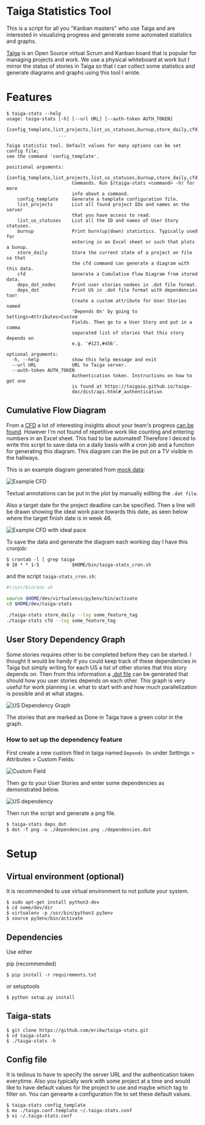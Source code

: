 # Taiga Statistics Tool

This is a script for all you "Kanban masters" who use Taiga and are interested in visualizing progress and generate some automated statistics and graphs.

[Taiga](https://taiga.io/) is an Open Source virtual Scrum and Kanban board that is popular for managing projects and work. We use a physical whiteboard at work but I mirror the status of stories in Taiga so that I can collect some statistics and generate diagrams and graphs using this tool I wrote.

# Features

```console
$ taiga-stats --help
usage: taiga-stats [-h] [--url URL] [--auth-token AUTH_TOKEN]
                   {config_template,list_projects,list_us_statuses,burnup,store_daily,cfd,deps_dot_nodes,deps_dot}
                   ...

Taiga statistic tool. Default values for many options can be set config file;
see the command 'config_template'.

positional arguments:
  {config_template,list_projects,list_us_statuses,burnup,store_daily,cfd,deps_dot_nodes,deps_dot}
                        Commands. Run $(taiga-stats <command> -h) for more
                        info about a command.
    config_template     Generate a template configuration file.
    list_projects       List all found project IDs and names on the server
                        that you have access to read.
    list_us_statuses    List all the ID and names of User Story statuses.
    burnup              Print burn(up|down) statistics. Typically used for
                        entering in an Excel sheet or such that plots a bunup.
    store_daily         Store the current state of a project on file so that
                        the cfd command can generate a diagram with this data.
    cfd                 Generate a Cumulative Flow Diagram from stored data.
    deps_dot_nodes      Print user stories nodees in .dot file format.
    deps_dot            Print US in .dot file format with dependencies too!
                        Create a custom attribute for User Stories named
                        'Depends On' by going to Settings>Attributes>Custom
                        Fields. Then go to a User Story and put in a comma
                        separated list of stories that this story depends on
                        e.g. '#123,#456'.

optional arguments:
  -h, --help            show this help message and exit
  --url URL             URL to Taiga server.
  --auth-token AUTH_TOKEN
                        Authentication token. Instructions on how to get one
                        is found at https://taigaio.github.io/taiga-
                        doc/dist/api.html#_authentication
```

## Cumulative Flow Diagram

From a [CFD](http://brodzinski.com/2013/07/cumulative-flow-diagram.html) a lot of interesting insights about your team's progress [can be found](http://paulklipp.com/images/Interpreting_a_Cumulative_Flow_Diagram.jpg). However I'm not found of repetitive work like counting and entering numbers in an Excel sheet. This had to be automated! Therefore I deiced to write this script to save data on a daily basis with a cron job and a function for generating this diagram. This diagram can the be put on a TV visible in the hallways.


This is an example diagram generated from [mock data](sample_data/cfd_example.dat):

![Example CFD](img/cfd_example.png)

Textual annotations can be put in the plot by manually editing the `.dat file`.


Also a target date for the project deadline can be specified. Then a line will be drawn showing the ideal work pace towards this date, as seen below where the target finish date is in week 46.

![Example CFD with ideal pace](img/cfd_example_ideal_pace.png)


To save the data and generate the diagram each working day I have this cronjob:

```console
$ crontab -l | grep taiga
0 18 * * 1-5            $HOME/bin/taiga-stats_cron.sh
```

and the script `taiga-stats_cron.sh`:

```bash
#!/usr/bin/env sh

source $HOME/dev/virtualenvs/py3env/bin/activate
cd $HOME/dev/taiga-stats

./taiga-stats store_daily --tag some_feature_tag
./taiga-stats cfd --tag some_feature_tag
```

## User Story Dependency Graph

Some stories requires other to be completed before they can be started. I thought it would be handy if you could keep track of these dependencies in Taiga but simply writing for each US a list of other stories that this story depends on. Then from this information a [.dot file](sample_data/dependencies_example.dot) can be generated that should how you user stories depends on each other. This graph is very useful for work planning i.e. what to start with and how much parallelization is possible and at what stages.

![US Dependency Graph](img/dependencies_example.png)

The stories that are marked as Done in Taiga have a green color in the graph.


### How to set up the dependency feature

First create a new custom filed in taiga named `Depends On` under Settings > Attributes > Custom Fields:

![Custom Field](img/taiga_custom_field.png)


Then go to your User Stories and enter some dependencies as demonstrated below.

![US dependency](img/us_depends_on.png)


Then run the script and generate a png file.


```console
$ taiga-stats deps_dot
$ dot -T png -o ./dependencies.png ./dependencies.dot
```


# Setup

## Virtual environment (optional)

It is recommended to use virtual environment to not pollute your system.

```console
$ sudo apt-get install python3-dev
$ cd some/dev/dir
$ virtualenv -p /usr/bin/python3 py3env
$ source py3env/bin/activate
```

## Dependencies

Use either

pip (recommended)

```console
$ pip install -r requirements.txt
```

or setuptools

```console
$ python setup.py install
```

## Taiga-stats

```console
$ git clone https://github.com/erikw/taiga-stats.git
$ cd taiga-stats
$ ./taiga-stats -h
```

## Config file

It is tedious to have to specify the server URL and the authentication token everytime. Also you typically work with some project at a time and would like to have default values for the project to use and maybe which tag to filter on. You can genearte a configuration file to set these default values.


```console
$ taiga-stats config_template
$ mv ./taiga.conf.template ~/.taiga-stats.conf
$ vi ~/.taiga-stats.conf
```
